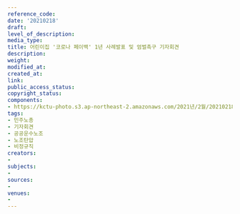 ```yaml
---
reference_code: 
date: '20210218'
draft: 
level_of_description: 
media_type: 
title: 어린이집 '코로나 페이백' 1년 사례발표 및 엄벌촉구 기자회견
description: 
weight: 
modified_at: 
created_at: 
link: 
public_access_status: 
copyright_status: 
components:
- https://kctu-photo.s3.ap-northeast-2.amazonaws.com/2021년/2월/20210218-어린이집+'코로나+페이백'+1년+사례발표+및+엄벌촉구+기자회견_민주노총_기자회견_공공운수노조_노조탄압_비정규직/_5D40926.jpg
tags:
- 민주노총
- 기자회견
- 공공운수노조
- 노조탄압
- 비정규직
creators:
- 
subjects:
- 
sources:
- 
venues:
- 
---
```

